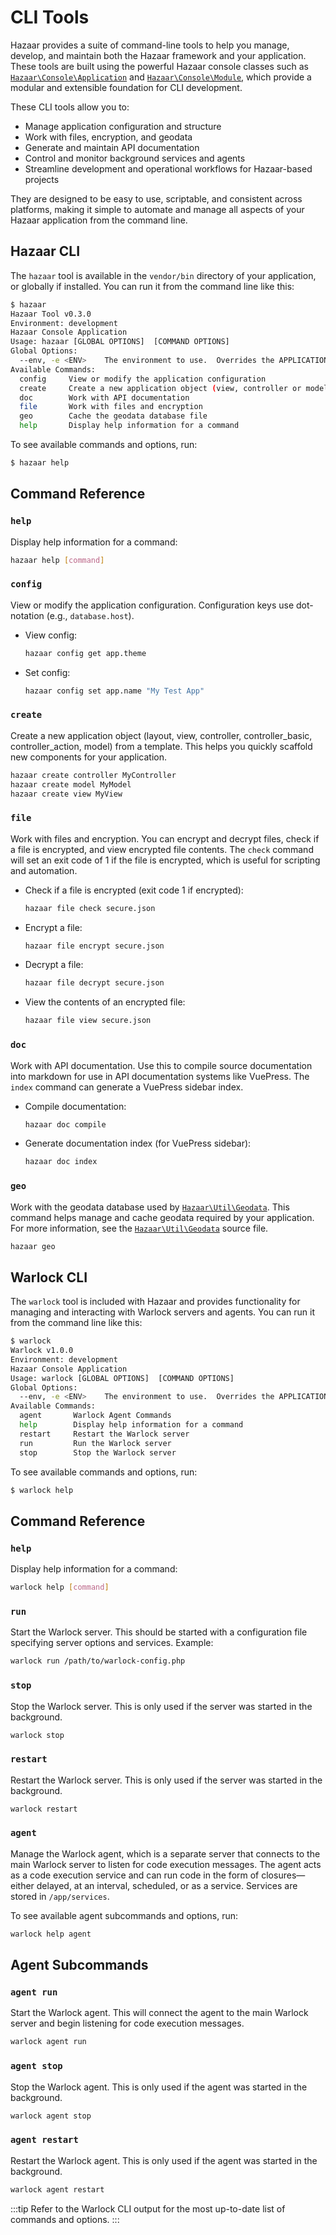 # CLI Tools

Hazaar provides a suite of command-line tools to help you manage, develop, and maintain both the Hazaar framework and your application. These tools are built using the powerful Hazaar console classes such as [`Hazaar\Console\Application`](/api/class/Hazaar/Console/Application.html) and [`Hazaar\Console\Module`](/api/class/Hazaar/Console/Module.html), which provide a modular and extensible foundation for CLI development. 

These CLI tools allow you to:
- Manage application configuration and structure
- Work with files, encryption, and geodata
- Generate and maintain API documentation
- Control and monitor background services and agents
- Streamline development and operational workflows for Hazaar-based projects

They are designed to be easy to use, scriptable, and consistent across platforms, making it simple to automate and manage all aspects of your Hazaar application from the command line.

## Hazaar CLI

The `hazaar` tool is available in the `vendor/bin` directory of your application, or globally if installed. You can run it from the command line like this:

```bash
$ hazaar
Hazaar Tool v0.3.0
Environment: development
Hazaar Console Application
Usage: hazaar [GLOBAL OPTIONS]  [COMMAND OPTIONS]
Global Options:
  --env, -e <ENV>    The environment to use.  Overrides the APPLICATION_ENV environment variable
Available Commands:
  config     View or modify the application configuration
  create     Create a new application object (view, controller or model)
  doc        Work with API documentation
  file       Work with files and encryption
  geo        Cache the geodata database file
  help       Display help information for a command
```

To see available commands and options, run:

```bash
$ hazaar help
```

## Command Reference

### `help`
Display help information for a command:

```bash
hazaar help [command]
```

### `config`
View or modify the application configuration. Configuration keys use dot-notation (e.g., `database.host`).

- View config:
  ```bash
  hazaar config get app.theme
  ```
- Set config:
  ```bash
  hazaar config set app.name "My Test App"
  ```

### `create`
Create a new application object (layout, view, controller, controller_basic, controller_action, model) from a template. This helps you quickly scaffold new components for your application.

```bash
hazaar create controller MyController
hazaar create model MyModel
hazaar create view MyView
```

### `file`
Work with files and encryption. You can encrypt and decrypt files, check if a file is encrypted, and view encrypted file contents. The `check` command will set an exit code of 1 if the file is encrypted, which is useful for scripting and automation.

- Check if a file is encrypted (exit code 1 if encrypted):
  ```bash
  hazaar file check secure.json
  ```
- Encrypt a file:
  ```bash
  hazaar file encrypt secure.json
  ```
- Decrypt a file:
  ```bash
  hazaar file decrypt secure.json
  ```
- View the contents of an encrypted file:
  ```bash
  hazaar file view secure.json
  ```

### `doc`
Work with API documentation. Use this to compile source documentation into markdown for use in API documentation systems like VuePress. The `index` command can generate a VuePress sidebar index.

- Compile documentation:
  ```bash
  hazaar doc compile
  ```
- Generate documentation index (for VuePress sidebar):
  ```bash
  hazaar doc index
  ```

### `geo`
Work with the geodata database used by [`Hazaar\Util\Geodata`](/api/class/Hazaar/Util/Geodata.html). This command helps manage and cache geodata required by your application. For more information, see the [`Hazaar\Util\Geodata`](/api/class/Hazaar/Util/Geodata.html) source file.

```bash
hazaar geo
```

## Warlock CLI

The `warlock` tool is included with Hazaar and provides functionality for managing and interacting with Warlock servers and agents. You can run it from the command line like this:

```bash
$ warlock
Warlock v1.0.0
Environment: development
Hazaar Console Application
Usage: warlock [GLOBAL OPTIONS]  [COMMAND OPTIONS]
Global Options:
  --env, -e <ENV>    The environment to use.  Overrides the APPLICATION_ENV environment variable
Available Commands:
  agent       Warlock Agent Commands
  help        Display help information for a command
  restart     Restart the Warlock server
  run         Run the Warlock server
  stop        Stop the Warlock server
```

To see available commands and options, run:

```bash
$ warlock help
```

## Command Reference

### `help`
Display help information for a command:

```bash
warlock help [command]
```

### `run`
Start the Warlock server. This should be started with a configuration file specifying server options and services. Example:

```bash
warlock run /path/to/warlock-config.php
```

### `stop`
Stop the Warlock server. This is only used if the server was started in the background.

```bash
warlock stop
```

### `restart`
Restart the Warlock server. This is only used if the server was started in the background.

```bash
warlock restart
```

### `agent`
Manage the Warlock agent, which is a separate server that connects to the main Warlock server to listen for code execution messages. The agent acts as a code execution service and can run code in the form of closures—either delayed, at an interval, scheduled, or as a service. Services are stored in `/app/services`.

To see available agent subcommands and options, run:

```bash
warlock help agent
```

## Agent Subcommands

### `agent run`
Start the Warlock agent. This will connect the agent to the main Warlock server and begin listening for code execution messages.

```bash
warlock agent run
```

### `agent stop`
Stop the Warlock agent. This is only used if the agent was started in the background.

```bash
warlock agent stop
```

### `agent restart`
Restart the Warlock agent. This is only used if the agent was started in the background.

```bash
warlock agent restart
```

:::tip
Refer to the Warlock CLI output for the most up-to-date list of commands and options.
:::
